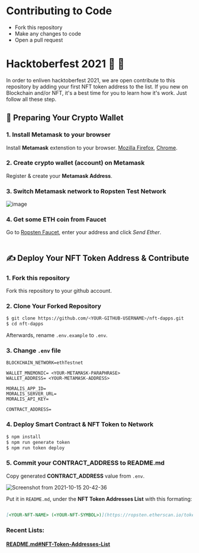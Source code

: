 
# Contributing to Code
- Fork this repository
- Make any changes to code
- Open a pull request

# Hacktoberfest 2021 🥳 🎉
In order to enliven hacktoberfest 2021, we are open contribute to this repository by adding your first NFT token address to the list. If you new on Blockchain and/or NFT, it's a best time for you to learn how it's work. Just follow all these step.

## 🦊 Preparing Your Crypto Wallet

### 1. Install Metamask to your browser
Install **Metamask** extenstion to your browser.
[Mozilla Firefox](https://addons.mozilla.org/id/firefox/addon/ether-metamask/), [Chrome](https://chrome.google.com/webstore/detail/metamask/nkbihfbeogaeaoehlefnkodbefgpgknn).

### 2. Create crypto wallet (account) on Metamask
Register & create your **Metamask Address**.

### 3. Switch Metamask network to Ropsten Test Network
![image](https://user-images.githubusercontent.com/43356029/137452549-01945029-be12-4b35-922e-d9979dddff15.png)

### 4. Get some ETH coin from Faucet
Go to [Ropsten Faucet](https://faucet.ropsten.be/), enter your address and click *Send Ether*.
\
&nbsp;
## ✍️ Deploy Your NFT Token Address & Contribute

### 1. Fork this repository
Fork this repository to your github account.

### 2. Clone Your Forked Repository
```sh
$ git clone https://github.com/<YOUR-GITHUB-USERNAME>/nft-dapps.git
$ cd nft-dapps
```
Afterwards, rename `.env.example` to `.env`.

### 3. Change `.env` file
```
BLOCKCHAIN_NETWORK=ethTestnet

WALLET_MNEMONIC= <YOUR-METAMASK-PARAPHRASE>
WALLET_ADDRESS= <YOUR-METAMASK-ADDRESS>

MORALIS_APP_ID=
MORALIS_SERVER_URL=
MORALIS_API_KEY=

CONTRACT_ADDRESS=
```

### 4. Deploy Smart Contract & NFT Token to Network

```sh
$ npm install
$ npm run generate token
$ npm run token deploy
```

### 5. Commit your CONTRACT_ADDRESS to README.md

Copy generated **CONTRACT_ADDRESS** value from `.env`.  

![Screenshot from 2021-10-15 20-42-36](https://user-images.githubusercontent.com/43356029/137489622-f891bcb5-f2cc-4568-8b2b-acedcb453164.jpg)

Put it in `README.md`, under the **NFT Token Addresses List** with this formating:
```markdown

[<YOUR-NFT-NAME> (<YOUR-NFT-SYMBOL>)](https://ropsten.etherscan.io/token/<YOUR-CONTRACT-ADDRESS>) - [<YOUR-GITHUB-USERNAME>](<YOUR-GITHUB-LINK>)

```

### Recent Lists:

#### [README.md#NFT-Token-Addresses-List](README.md#-nft-token-addresses-list)

